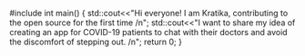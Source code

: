 #include<iostream>
int main()
{
std::cout<<"Hi everyone! I am Kratika, contributing to the open source for the first time /n";
std::cout<<"I want to share my idea of creating an app for COVID-19 patients to chat with their doctors and avoid the discomfort of stepping out. /n";
return 0;
}
